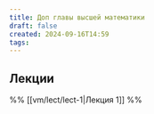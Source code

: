 ```yaml
---
title: Доп главы высшей математики
draft: false
created: 2024-09-16T14:59
tags:
---
```


## Лекции

%% [[vm/lect/lect-1|Лекция 1]] %%
